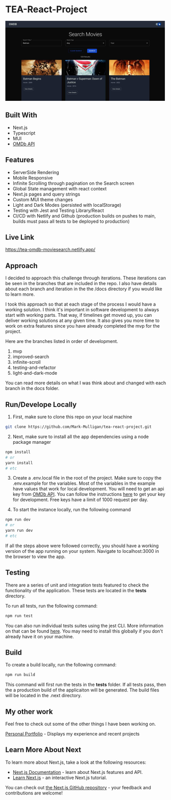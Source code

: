 # TEA-React-Project

<img src="./public/omdbHomePage.jpg" alt="Picture of application's home page." width="500px" height="250px">

## Built With

- Next.js
- Typescript
- MUI
- [OMDb API](https://www.omdbapi.com)

## Features

- ServerSide Rendering
- Mobile Responsive
- Infinite Scrolling through pagination on the Search screen
- Global State management with react context
- Next.js pages and query strings
- Custom MUI theme changes
- Light and Dark Modes (persisted with localStorage)
- Testing with Jest and Testing Library/React
- CI/CD with Netlify and Github (production builds on pushes to main, builds must pass all tests to be deployed to production)

## Live Link

https://tea-omdb-moviesearch.netlify.app/

## Approach

I decided to approach this challenge through iterations. These iterations can be seen in the branches that are included in the repo. I also have details about each branch and iteration in the the /docs directory if you would like to learn more.

I took this approach so that at each stage of the process I would have a working solution. I think it's important in software development to always start with working parts. That way, if timelines get moved up, you can deliver working solutions at any given time. It also gives you more time to work on extra features since you have already completed the mvp for the project.

Here are the branches listed in order of development.

1. mvp
2. improved-search
3. infinite-scroll
4. testing-and-refactor
5. light-and-dark-mode

You can read more details on what I was think about and changed with each branch in the docs folder.

## Run/Develope Locally

1. First, make sure to clone this repo on your local machine

```bash
git clone https://github.com/Mark-Mulligan/tea-react-project.git
```

2. Next, make sure to install all the app dependencies using a node package manager

```bash
npm install
# or
yarn install
# etc
```

3. Create a .env.local file in the root of the project. Make sure to copy the .env.example for the variables. Most of the variables in the example have values that work for local development. You will need to get an api key from [OMDb API](https://www.omdbapi.com). You can follow the instructions [here](https://www.omdbapi.com/apikey.aspx) to get your key for development. Free keys have a limit of 1000 request per day.

4. To start the instance locally, run the following command

```bash
npm run dev
# or
yarn run dev
# etc
```

If all the steps above were followed correctly, you should have a working version of the app running on your system. Navigate to localhost:3000 in the browser to view the app.

## Testing

There are a series of unit and integration tests featured to check the functionality of the application. These tests are located in the **tests** directory.

To run all tests, run the following command:

```bash
npm run test
```

You can also run individual tests suites using the jest CLI. More information on that can be found [here](https://jestjs.io/docs/cli). You may need to install this globally if you don't already have it on your machine.

## Build

To create a build locally, run the following command:

```bash
npm run build
```

This command will first run the tests in the **tests** folder. If all tests pass, then the a production build of the applicaiton will be generated. The build files will be located in the .next directory.

## My other work

Feel free to check out some of the other things I have been working on.

[Personal Portfolio](https://markmulligan.dev) - Displays my experience and recent projects

## Learn More About Next

To learn more about Next.js, take a look at the following resources:

- [Next.js Documentation](https://nextjs.org/docs) - learn about Next.js features and API.
- [Learn Next.js](https://nextjs.org/learn) - an interactive Next.js tutorial.

You can check out [the Next.js GitHub repository](https://github.com/vercel/next.js/) - your feedback and contributions are welcome!
